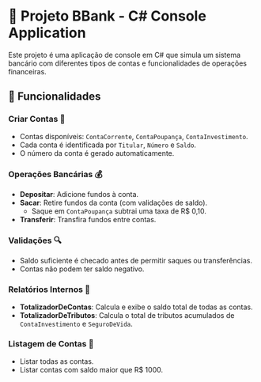 # 🏦 Projeto BBank - C# Console Application

Este projeto é uma aplicação de console em C# que simula um sistema bancário com diferentes tipos de contas e funcionalidades de operações financeiras.

## 🚀 Funcionalidades

### Criar Contas 📇

- Contas disponíveis: `ContaCorrente`, `ContaPoupança`, `ContaInvestimento`.
- Cada conta é identificada por `Titular`, `Número` e `Saldo`.
- O número da conta é gerado automaticamente.

### Operações Bancárias 💰

- **Depositar**: Adicione fundos à conta.
- **Sacar**: Retire fundos da conta (com validações de saldo).
  - Saque em `ContaPoupança` subtrai uma taxa de R$ 0,10.
- **Transferir**: Transfira fundos entre contas.

### Validações 🔍

- Saldo suficiente é checado antes de permitir saques ou transferências.
- Contas não podem ter saldo negativo.

### Relatórios Internos 📝

- **TotalizadorDeContas**: Calcula e exibe o saldo total de todas as contas.
- **TotalizadorDeTributos**: Calcula o total de tributos acumulados de `ContaInvestimento` e `SeguroDeVida`.

### Listagem de Contas 📑

- Listar todas as contas.
- Listar contas com saldo maior que R$ 1000.
